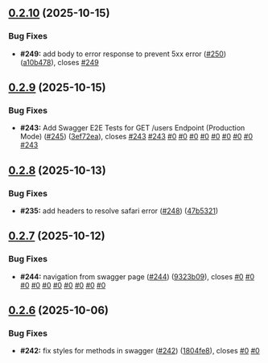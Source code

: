## [0.2.10](https://github.com/VilnaCRM-Org/website/compare/v0.2.9...v0.2.10) (2025-10-15)


### Bug Fixes

* **#249:** add body to error response to prevent 5xx error ([#250](https://github.com/VilnaCRM-Org/website/issues/250)) ([a10b478](https://github.com/VilnaCRM-Org/website/commit/a10b4784814c3e746c23e8eb93c13d4e459e5891)), closes [#249](https://github.com/VilnaCRM-Org/website/issues/249)



## [0.2.9](https://github.com/VilnaCRM-Org/website/compare/v0.2.8...v0.2.9) (2025-10-15)


### Bug Fixes

* **#243:** Add Swagger E2E Tests for GET /users Endpoint (Production Mode) ([#245](https://github.com/VilnaCRM-Org/website/issues/245)) ([3ef72ea](https://github.com/VilnaCRM-Org/website/commit/3ef72eac1f24b363dac7e62d922cc7267b04c08e)), closes [#243](https://github.com/VilnaCRM-Org/website/issues/243) [#243](https://github.com/VilnaCRM-Org/website/issues/243) [#0](https://github.com/VilnaCRM-Org/website/issues/0) [#0](https://github.com/VilnaCRM-Org/website/issues/0) [#0](https://github.com/VilnaCRM-Org/website/issues/0) [#0](https://github.com/VilnaCRM-Org/website/issues/0) [#0](https://github.com/VilnaCRM-Org/website/issues/0) [#0](https://github.com/VilnaCRM-Org/website/issues/0) [#0](https://github.com/VilnaCRM-Org/website/issues/0) [#0](https://github.com/VilnaCRM-Org/website/issues/0) [#243](https://github.com/VilnaCRM-Org/website/issues/243)



## [0.2.8](https://github.com/VilnaCRM-Org/website/compare/v0.2.7...v0.2.8) (2025-10-13)


### Bug Fixes

* **#235:** add headers to resolve safari error ([#248](https://github.com/VilnaCRM-Org/website/issues/248)) ([47b5321](https://github.com/VilnaCRM-Org/website/commit/47b5321e93f7cdd9307403abfe9469c3f0961fa6))



## [0.2.7](https://github.com/VilnaCRM-Org/website/compare/v0.2.6...v0.2.7) (2025-10-12)


### Bug Fixes

* **#244:** navigation from swagger page ([#244](https://github.com/VilnaCRM-Org/website/issues/244)) ([9323b09](https://github.com/VilnaCRM-Org/website/commit/9323b0984ec9c4a1ae52d1328a3ec6827079c848)), closes [#0](https://github.com/VilnaCRM-Org/website/issues/0) [#0](https://github.com/VilnaCRM-Org/website/issues/0) [#0](https://github.com/VilnaCRM-Org/website/issues/0) [#0](https://github.com/VilnaCRM-Org/website/issues/0) [#0](https://github.com/VilnaCRM-Org/website/issues/0) [#0](https://github.com/VilnaCRM-Org/website/issues/0) [#0](https://github.com/VilnaCRM-Org/website/issues/0) [#0](https://github.com/VilnaCRM-Org/website/issues/0) [#0](https://github.com/VilnaCRM-Org/website/issues/0) [#0](https://github.com/VilnaCRM-Org/website/issues/0)



## [0.2.6](https://github.com/VilnaCRM-Org/website/compare/v0.2.5...v0.2.6) (2025-10-06)


### Bug Fixes

* **#242:** fix styles for methods in swagger ([#242](https://github.com/VilnaCRM-Org/website/issues/242)) ([1804fe8](https://github.com/VilnaCRM-Org/website/commit/1804fe83846c62dc242ceee107bb87ef8d773a65)), closes [#0](https://github.com/VilnaCRM-Org/website/issues/0) [#0](https://github.com/VilnaCRM-Org/website/issues/0)



